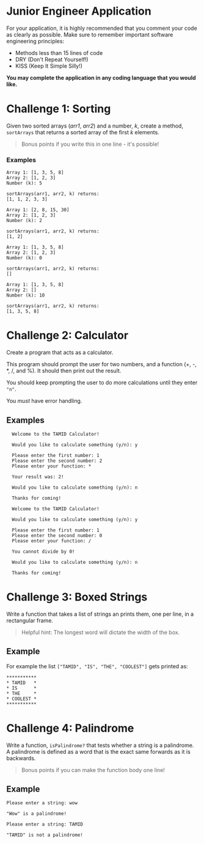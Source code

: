 # Junior Engineer Application
For your application, it is highly recommended that you comment your code as
clearly as possible. Make sure to remember important software engineering
principles:
* Methods less than 15 lines of code
* DRY (Don't Repeat Yourself!)
* KISS (Keep It Simple Silly!)

**You may complete the application in any coding language that you would like.**
# Challenge 1: Sorting
Given two sorted arrays (*arr1*, *arr2*) and a number, *k*, create a method,
`sortArrays` that returns a sorted array of the first *k* elements.

> Bonus points if you write this in one line - it's possible!

### Examples
```
Array 1: [1, 3, 5, 8]
Array 2: [1, 2, 3]
Number (k): 5

sortArrays(arr1, arr2, k) returns:
[1, 1, 2, 3, 3]
```

```
Array 1: [2, 8, 15, 30]
Array 2: [1, 2, 3]
Number (k): 2

sortArrays(arr1, arr2, k) returns:
[1, 2]
```

```
Array 1: [1, 3, 5, 8]
Array 2: [1, 2, 3]
Number (k): 0

sortArrays(arr1, arr2, k) returns:
[]
```

```
Array 1: [1, 3, 5, 8]
Array 2: []
Number (k): 10

sortArrays(arr1, arr2, k) returns:
[1, 3, 5, 8]
```

# Challenge 2: Calculator
Create a program that acts as a calculator.

This program should prompt the user for two numbers, and a function
(+, -, \*, /, and %). It should then print out the result.

You should keep prompting the user to do more calculations until they enter
`"n"`.

You *must* have error handling.

## Examples

```
  Welcome to the TAMID Calculator!

  Would you like to calculate something (y/n): y

  Please enter the first number: 1
  Please enter the second number: 2
  Please enter your function: *

  Your result was: 2!

  Would you like to calculate something (y/n): n

  Thanks for coming!
```

```
  Welcome to the TAMID Calculator!

  Would you like to calculate something (y/n): y

  Please enter the first number: 1
  Please enter the second number: 0
  Please enter your function: /

  You cannot divide by 0!

  Would you like to calculate something (y/n): n

  Thanks for coming!
```

# Challenge 3: Boxed Strings
Write a function that takes a list of strings an prints them, one per line,
in a rectangular frame.

> Helpful hint: The longest word will dictate the width of the box.

## Example
For example the list `["TAMID", "IS", "THE", "COOLEST"]`
gets printed as:

```
***********
* TAMID   *
* IS      *
* THE     *
* COOLEST *
***********
```

# Challenge 4: Palindrome
Write a function, `isPalindrome?` that tests whether a string is a palindrome.
A palindrome is defined as a word that is the exact same forwards as it is
backwards.

> Bonus points if you can make the function body one line!

## Example
```
Please enter a string: wow

"Wow" is a palindrome!

```

```
Please enter a string: TAMID

"TAMID" is not a palindrome!

```
